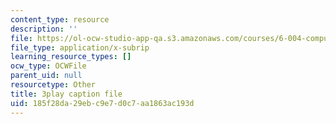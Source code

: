 ```yaml
---
content_type: resource
description: ''
file: https://ol-ocw-studio-app-qa.s3.amazonaws.com/courses/6-004-computation-structures-spring-2017/185f28da29ebc9e7d0c7aa1863ac193d_Ykep0YaxgYw.srt
file_type: application/x-subrip
learning_resource_types: []
ocw_type: OCWFile
parent_uid: null
resourcetype: Other
title: 3play caption file
uid: 185f28da-29eb-c9e7-d0c7-aa1863ac193d
---
```

